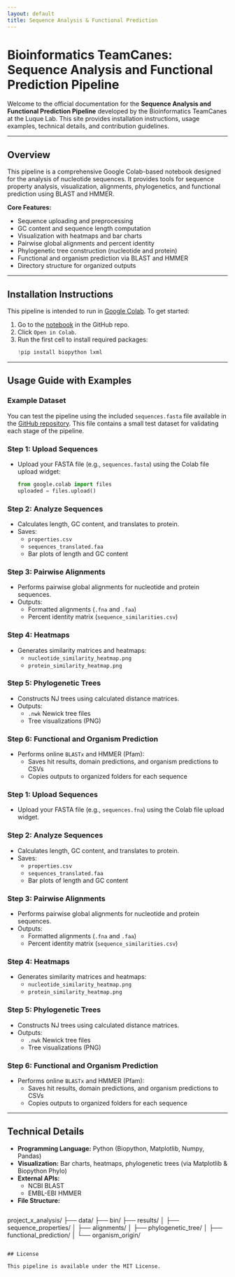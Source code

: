 ```yaml
---
layout: default
title: Sequence Analysis & Functional Prediction
---
```


# Bioinformatics TeamCanes: Sequence Analysis and Functional Prediction Pipeline

Welcome to the official documentation for the **Sequence Analysis and Functional Prediction Pipeline** developed by the Bioinformatics TeamCanes at the Luque Lab. This site provides installation instructions, usage examples, technical details, and contribution guidelines.

---

## Overview

This pipeline is a comprehensive Google Colab-based notebook designed for the analysis of nucleotide sequences. It provides tools for sequence property analysis, visualization, alignments, phylogenetics, and functional prediction using BLAST and HMMER.

**Core Features:**
- Sequence uploading and preprocessing
- GC content and sequence length computation
- Visualization with heatmaps and bar charts
- Pairwise global alignments and percent identity
- Phylogenetic tree construction (nucleotide and protein)
- Functional and organism prediction via BLAST and HMMER
- Directory structure for organized outputs

---

## Installation Instructions

This pipeline is intended to run in [Google Colab](https://colab.research.google.com/). To get started:

1. Go to the [notebook](https://github.com/luquelab/bioinformatics-teamCanes/tree/main) in the GitHub repo.
2. Click `Open in Colab`.
3. Run the first cell to install required packages:
   ```python
   !pip install biopython lxml
   ```

---

## Usage Guide with Examples

### Example Dataset
You can test the pipeline using the included `sequences.fasta` file available in the [GitHub repository](https://github.com/luquelab/bioinformatics-teamCanes/tree/main). This file contains a small test dataset for validating each stage of the pipeline.

### Step 1: Upload Sequences
- Upload your FASTA file (e.g., `sequences.fasta`) using the Colab file upload widget:
  ```python
  from google.colab import files
  uploaded = files.upload()
  ```

### Step 2: Analyze Sequences
- Calculates length, GC content, and translates to protein.
- Saves:
  - `properties.csv`
  - `sequences_translated.faa`
  - Bar plots of length and GC content

### Step 3: Pairwise Alignments
- Performs pairwise global alignments for nucleotide and protein sequences.
- Outputs:
  - Formatted alignments (`.fna` and `.faa`)
  - Percent identity matrix (`sequence_similarities.csv`)

### Step 4: Heatmaps
- Generates similarity matrices and heatmaps:
  - `nucleotide_similarity_heatmap.png`
  - `protein_similarity_heatmap.png`

### Step 5: Phylogenetic Trees
- Constructs NJ trees using calculated distance matrices.
- Outputs:
  - `.nwk` Newick tree files
  - Tree visualizations (PNG)

### Step 6: Functional and Organism Prediction
- Performs online `BLASTx` and HMMER (Pfam):
  - Saves hit results, domain predictions, and organism predictions to CSVs
  - Copies outputs to organized folders for each sequence

### Step 1: Upload Sequences
- Upload your FASTA file (e.g., `sequences.fna`) using the Colab file upload widget.

### Step 2: Analyze Sequences
- Calculates length, GC content, and translates to protein.
- Saves:
  - `properties.csv`
  - `sequences_translated.faa`
  - Bar plots of length and GC content

### Step 3: Pairwise Alignments
- Performs pairwise global alignments for nucleotide and protein sequences.
- Outputs:
  - Formatted alignments (`.fna` and `.faa`)
  - Percent identity matrix (`sequence_similarities.csv`)

### Step 4: Heatmaps
- Generates similarity matrices and heatmaps:
  - `nucleotide_similarity_heatmap.png`
  - `protein_similarity_heatmap.png`

### Step 5: Phylogenetic Trees
- Constructs NJ trees using calculated distance matrices.
- Outputs:
  - `.nwk` Newick tree files
  - Tree visualizations (PNG)

### Step 6: Functional and Organism Prediction
- Performs online `BLASTx` and HMMER (Pfam):
  - Saves hit results, domain predictions, and organism predictions to CSVs
  - Copies outputs to organized folders for each sequence

---

## Technical Details

- **Programming Language:** Python (Biopython, Matplotlib, Numpy, Pandas)
- **Visualization:** Bar charts, heatmaps, phylogenetic trees (via Matplotlib & Biopython Phylo)
- **External APIs:**
  - NCBI BLAST
  - EMBL-EBI HMMER
- **File Structure:**
  ```
project_x_analysis/
    ├── data/
    ├── bin/
    ├── results/
    │   ├── sequence_properties/
    │   ├── alignments/
    │   ├── phylogenetic_tree/
    │   ├── functional_prediction/
    │   └── organism_origin/
  ```

## License

This pipeline is available under the MIT License.


